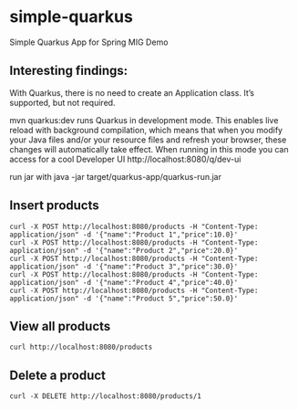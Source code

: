 # simple-quarkus
Simple Quarkus App for Spring MIG Demo


## Interesting findings:

With Quarkus, there is no need to create an Application class. It’s supported, but not required.

mvn quarkus:dev runs Quarkus in development mode. 
This enables live reload with background compilation, which means that when you modify your Java files and/or your resource files and refresh your browser, these changes will automatically take effect.
When running in this mode you can access for a cool Developer UI http://localhost:8080/q/dev-ui

run jar with java -jar target/quarkus-app/quarkus-run.jar

## Insert products
```shell
curl -X POST http://localhost:8080/products -H "Content-Type: application/json" -d '{"name":"Product 1","price":10.0}'
curl -X POST http://localhost:8080/products -H "Content-Type: application/json" -d '{"name":"Product 2","price":20.0}'
curl -X POST http://localhost:8080/products -H "Content-Type: application/json" -d '{"name":"Product 3","price":30.0}'
curl -X POST http://localhost:8080/products -H "Content-Type: application/json" -d '{"name":"Product 4","price":40.0}'
curl -X POST http://localhost:8080/products -H "Content-Type: application/json" -d '{"name":"Product 5","price":50.0}'
```

## View all products
```shell
curl http://localhost:8080/products
```

## Delete a product
```shell
curl -X DELETE http://localhost:8080/products/1
```